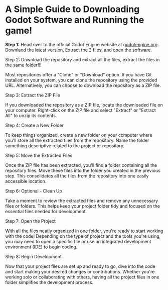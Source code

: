 # A Simple Guide to Downloading Godot Software and Running the game!

**Step 1:**
Head over to the official Godot Engine website at [ godotengine.org](https://godotengine.org./). Downlaod the latest version,
Extract the 2 files, and open the software.

Step 2:
Download the repository and extract all the files, extract the files in the same folder!!!

Most repositories offer a "Clone" or "Download" option. If you have Git installed on your system, you can clone the repository using the provided URL. Alternatively, you can choose to download the repository as a ZIP file.

Step 3: Extract the ZIP File

If you downloaded the repository as a ZIP file, locate the downloaded file on your computer. Right-click on the ZIP file and select "Extract" or "Extract All" to unzip its contents.

Step 4: Create a New Folder

To keep things organized, create a new folder on your computer where you'll store all the extracted files from the repository. Name the folder something descriptive related to the project or repository.

Step 5: Move the Extracted Files

Once the ZIP file has been extracted, you'll find a folder containing all the repository files. Move these files into the folder you created in the previous step. This consolidates all the files from the repository into one easily accessible location.

Step 6: Optional - Clean Up

Take a moment to review the extracted files and remove any unnecessary files or folders. This helps keep your project folder tidy and focused on the essential files needed for development.

Step 7: Open the Project

With all the files neatly organized in one folder, you're ready to start working with the code! Depending on the type of project and the tools you're using, you may need to open a specific file or use an integrated development environment (IDE) to begin coding.

Step 8: Begin Development

Now that your project files are set up and ready to go, dive into the code and start making your desired changes or contributions. Whether you're working solo or collaborating with others, having all the project files in one folder simplifies the development process.

